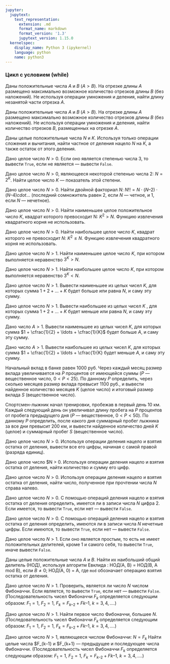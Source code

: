 ```yaml
---
jupyter:
  jupytext:
    text_representation:
      extension: .md
      format_name: markdown
      format_version: '1.3'
      jupytext_version: 1.15.0
  kernelspec:
    display_name: Python 3 (ipykernel)
    language: python
    name: python3
---
```


### Цикл с условием (while)


Даны положительные числа $A$ и $B$ ($A > B$).
На отрезке длины $A$ размещено максимально возможное количество отрезков длины
$B$ (без наложений).
Не используя операции умножения и деления, найти длину незанятой части отрезка $A$.


Даны положительные числа $A$ и $B$ ($A > B$).
На отрезке длины $A$ размещено максимально возможное количество отрезков длины
$B$ (без наложений).
Не используя операции умножения и деления, найти количество отрезков $B$,
размещенных на отрезке $A$.


Даны целые положительные числа $N$ и $K$.
Используя только операции сложения и вычитания, найти частное от деления
нацело $N$ на $K$, а также остаток от этого деления.


Дано целое число $N > 0$.
Если оно является степенью числа 3, то вывести `True`, если не является —
вывести `False`.


Дано целое число $N > 0$, являющееся некоторой степенью числа 2: $N = 2^K$.
Найти целое число $K$ — показатель этой степени.

Дано целое число $N > 0$.
Найти двойной факториал $N$:
$N!! = N \cdot (N–2) \cdot (N–4) cdot \ldots$
(последний сомножитель равен 2, если $N$ — четное, и 1, если $N$ — нечетное).


Дано целое число $N > 0$.
Найти наименьшее целое положительное число $K$, квадрат которого превосходит N:
$K^2 > N$.
Функцию извлечения квадратного корня не использовать.


Дано целое число $N > 0$.
Найти наибольшее целое число $K$, квадрат которого не превосходит $N$:
$K^2 \leqslant N$.
Функцию извлечения квадратного корня не использовать.


Дано целое число $N > 1$.
Найти наименьшее целое число $K$, при котором выполняется неравенство $3^K > N$.


Дано целое число $N > 1$.
Найти наибольшее целое число $K$, при котором выполняется неравенство $3^K < N$.


Дано целое число $N > 1$.
Вывести наименьшее из целых чисел $K$, для которых сумма $1 + 2 + \ldots + K$
будет больше или равна $N$, и саму эту сумму.


Дано целое число $N > 1$.
Вывести наибольшее из целых чисел $K$ , для которых сумма $1 + 2 + \ldots + K$
будет меньше или равна $N$, и саму эту сумму.


Дано число $A > 1$.
Вывести наименьшее из целых чисел $K$, для которых сумма
$1 + \cfrac{1}{2} + \ldots + \cfrac{1}{K}$ будет больше $A$, и саму эту сумму.


Дано число $A > 1$.
Вывести наибольшее из целых чисел $K$, для которых сумма
$1 + \cfrac{1}{2} + \ldots + \cfrac{1}{K} будет меньше $A$, и саму эту сумму.


Начальный вклад в банке равен 1000 руб.
Через каждый месяц размер вклада увеличивается на $P$ процентов от имеющейся
суммы ($P$ — вещественное число, $0 < P < 25$).
По данному $P$ определить, через сколько месяцев размер вклада превысит
1100 руб., и вывести найденное количество месяцев $K$ (целое число) и итоговый
размер вклада $S$ (вещественное число).


Спортсмен-лыжник начал тренировки, пробежав в первый день 10 км.
Каждый следующий день он увеличивал длину пробега на $P$ процентов от
пробега предыдущего дня ($P$ — вещественное, $0 < P < 50$).
По данному $P$ определить, после какого дня суммарный пробег лыжника
за все дни превысит 200 км, и вывести найденное количество дней $K$ (целое)
и суммарный пробег $S$ (вещественное число).


Дано целое число $N > 0$.
Используя операции деления нацело и взятия остатка от деления, вывести все его
цифры, начиная с самой правой (разряда единиц).


Дано целое число $N  > 0.
Используя операции деления нацело и взятия остатка от деления, найти
количество и сумму его цифр.


Дано целое число $N > 0$.
Используя операции деления нацело и взятия остатка от деления, найти число,
полученное при прочтении числа $N$ справа налево.


Дано целое число $N > 0$.
С помощью операций деления нацело и взятия остатка от деления определить,
имеется ли в записи числа $N$ цифра 2.
Если имеется, то вывести `True`, если нет — вывести `False`.


Дано целое число $N > 0$.
С помощью операций деления нацело и взятия остатка от деления определить,
имеются ли в записи числа $N$ нечетные цифры.
Если имеются, то вывести `True`, если нет — вывести `False`.


Дано целое число $N > 1$.
Если оно является простым, то есть не имеет положительных делителей, кроме 1
и самого себя, то вывести `True`, иначе вывести `False`.


Даны целые положительные числа $A$ и $B$.
Найти их наибольший общий делитель (НОД), используя алгоритм Евклида :
НОД(A, B) = НОД(B, A mod B), если $B \neq  0$;
НОД(A, 0) = A,
где `mod` обозначает операцию взятия остатка от деления.


Дано целое число $N > 1.$
Проверить, является ли число $N$ числом Фибоначчи.
Если является, то вывести `True`, если нет — вывести `False`.
(Последовательность чисел Фибоначчи $F_k$ определяется следующим образом:
$F_1 = 1$,  $F_2 = 1$, $F_k = F_{k–2} + F{k–1}$, $k = 3, 4, \ldots$.)


Дано целое число $N > 1$.
Найти первое число Фибоначчи, большее $N$.
(Последовательность чисел Фибоначчи $F_k$ определяется следующим образом:
$F_1 = 1$,  $F_2 = 1$, $F_k = F_{k–2} + F{k–1}$, $k = 3, 4, \ldots$.)


Дано целое число $N > 1$, являющееся числом Фибоначчи: $N = F_k$
Найти целые числа $F_{k–1} и $F_{k+1} — предыдущее и последующее числа Фибоначчи.
(Последовательность чисел Фибоначчи $F_k$ определяется следующим образом:
$F_1 = 1$,  $F_2 = 1$, $F_k = F_{k–2} + F{k–1}$, $k = 3, 4, \ldots$.)
